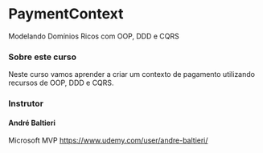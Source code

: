 # PaymentContext
Modelando Domínios Ricos com OOP, DDD e CQRS

### Sobre este curso
Neste curso vamos aprender a criar um contexto de pagamento utilizando recursos de OOP, DDD e CQRS.

### Instrutor
#### André Baltieri
Microsoft MVP
https://www.udemy.com/user/andre-baltieri/
